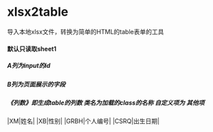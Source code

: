 # xlsx2table
导入本地xlsx文件，转换为简单的HTML的table表单的工具
#### 默认只读取sheet1
##### A列为input的id
##### B列为页面展示的字段
##### 《列数》即生成table的列数 类名为加载的class的名称 自定义项为 其他项
|XM|姓名|
|XB|性别|
|GRBH|个人编号| 
|CSRQ|出生日期| 
